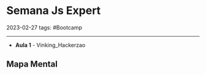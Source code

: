 # Semana Js Expert
2023-02-27
tags: #Bootcamp 




-----------------------------------------------
* **Aula 1** - Vinking_Hackerzao

## Mapa Mental
